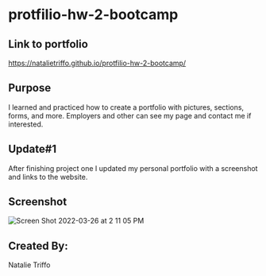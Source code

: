 # protfilio-hw-2-bootcamp


## Link to portfolio
 https://natalietriffo.github.io/protfilio-hw-2-bootcamp/


## Purpose
I learned and practiced how to create a portfolio with pictures, sections, forms, and more. Employers and other can see my page and contact me if interested.

## Update#1
After finishing project one I updated my personal portfolio with a screenshot and links to the website. 
## Screenshot

![Screen Shot 2022-03-26 at 2 11 05 PM](https://user-images.githubusercontent.com/97486569/160740349-e41fb58d-c272-472a-ac82-e79621e70c45.png)


## Created By:
Natalie Triffo
